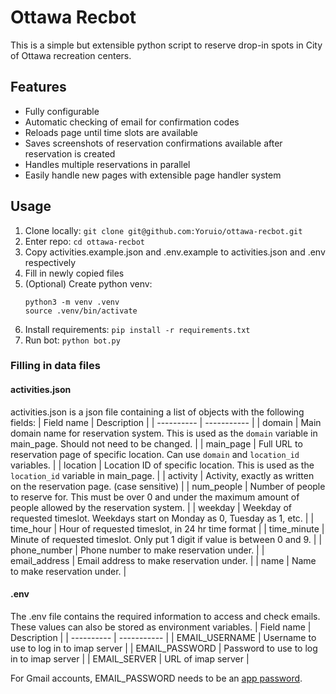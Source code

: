 # Ottawa Recbot
This is a simple but extensible python script to reserve drop-in spots in City of Ottawa
recreation centers.

## Features
 - Fully configurable
 - Automatic checking of email for confirmation codes
 - Reloads page until time slots are available
 - Saves screenshots of reservation confirmations available after reservation is created
 - Handles multiple reservations in parallel
 - Easily handle new pages with extensible page handler system

## Usage
1. Clone locally: ```git clone git@github.com:Yoruio/ottawa-recbot.git```
2. Enter repo: ```cd ottawa-recbot```
3. Copy activities.example.json and .env.example to activities.json and .env respectively
4. Fill in newly copied files
5. (Optional) Create python venv:
    ```
    python3 -m venv .venv
    source .venv/bin/activate
    ```
6. Install requirements: ```pip install -r requirements.txt```
7. Run bot: ```python bot.py```

### Filling in data files
#### activities.json
activities.json is a json file containing a list of objects with the following fields:
| Field name | Description |
| ---------- | ----------- |
|   domain   | Main domain name for reservation system. This is used as the `domain` variable in main_page. Should not need to be changed. |
|  main_page | Full URL to reservation page of specific location. Can use `domain` and `location_id` variables. |
|  location  | Location ID of specific location. This is used as the `location_id` variable in main_page. |
|  activity  | Activity, exactly as written on the reservation page. (case sensitive) |
| num_people | Number of people to reserve for. This must be over 0 and under the maximum amount of people allowed by the reservation system. |
|   weekday  | Weekday of requested timeslot. Weekdays start on Monday as 0, Tuesday as 1, etc. |
|  time_hour | Hour of requested timeslot, in 24 hr time format |
| time_minute | Minute of requested timeslot. Only put 1 digit if value is between 0 and 9. |
| phone_number | Phone number to make reservation under. |
| email_address | Email address to make reservation under. |
|    name    | Name to make reservation under. |

#### .env
The .env file contains the required information to access and check emails.
These values can also be stored as environment variables.
| Field name | Description |
| ---------- | ----------- |
| EMAIL_USERNAME | Username to use to log in to imap server |
| EMAIL_PASSWORD | Password to use to log in to imap server |
| EMAIL_SERVER | URL of imap server |

For Gmail accounts, EMAIL_PASSWORD needs to be an [app password](https://support.google.com/accounts/answer/185833?hl=en).